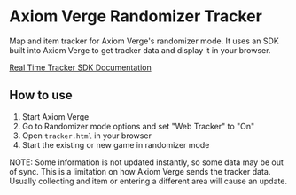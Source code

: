 # Axiom Verge Randomizer Tracker
Map and item tracker for Axiom Verge's randomizer mode. It uses an SDK built into Axiom Verge to get tracker data and display it in your browser.

[Real Time Tracker SDK Documentation](https://axiom-verge-tracker-documentation.readthedocs.io/en/latest/)

## How to use
1. Start Axiom Verge
2. Go to Randomizer mode options and set "Web Tracker" to "On"
3. Open `tracker.html` in your browser
4. Start the existing or new game in randomizer mode

NOTE: Some information is not updated instantly, so some data may be out of sync. This is a limitation on how Axiom Verge sends the tracker data. Usually collecting and item or entering a different area will cause an update.
